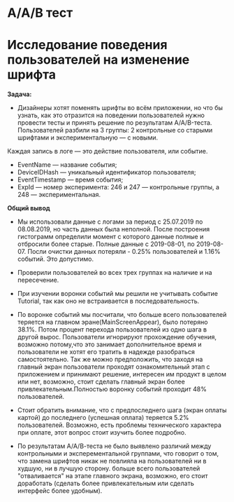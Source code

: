# A/A/B тест
# Исследование поведения пользователей на изменение шрифта

**Задача:**
- Дизайнеры хотят поменять шрифты во всём приложении, но что бы узнать, как это отразится  на поведении пользователей нужно провести тесты и принять решение по результатам A/A/B-теста.
Пользователей разбили на 3 группы: 2 контрольные со старыми шрифтами и экспериментальную — с новыми.


 
Каждая запись в логе — это действие пользователя, или событие.
- 	EventName — название события;
- 	DeviceIDHash — уникальный идентификатор пользователя;
- 	EventTimestamp — время события;
- 	ExpId — номер эксперимента: 246 и 247 — контрольные группы, а 248 — экспериментальная.

**Общий вывод**

- Мы использовали данные с логами за период с 25.07.2019 по 08.08.2019, но часть данных была неполной.
После построения гистограмм определили момент с которого данные полные и отбросили более старые. 
Полные данные с 2019-08-01, по 2019-08-07. Посли очистки данных потеряли - 0.25% пользователей и 1.16% событий. Это допустимо.

-	Проверили пользователей во всех трех группах на наличие и на пересечение.

-	При изучении воронки событий мы решили не учитывать событие Tutorial, так как оно не встраивается в последовательность.
  
- По воронке событий мы посчитали, что больше всего пользователей теряется на главном эране(MainScreenAppear), было потеряно 38.1%. Потом процент перехода пользователей из одно шага в другой вырос. 
Пользователи игнорируют прохождение обучения, возможно потому,что это занимает дополнительное время и пользователи не хотят его тратить в надежде разобраться самостоятельно. 
Так же можно предположить, что заходя на главный экран пользователи проходят ознакомительный этап с приложением и принимают решение, интересен им продукт в целом или нет, возможно, 
стоит сделать главный экран более привлекательным.Полностью воронку событий проходит 48% пользователей.

- Стоит обратить внимание, что с предпоследнего шага (экран оплаты картой) до последнего (успешная оплата) теряется 5.2% пользователей. 
Возможно, есть проблемы технического характера при оплате, этот вопрос стоит изучить более подробно.

- По результатам А/А/В-теста не было выявлено различий между контрольными и эксперементальной группами, что говорит о том, что замена шрифтов никак не повлияла на пользователей ни в худшую, ни в лучшую сторону.
больше всего пользователей "отваливается" на этапе главного экрана, возможно, его стоит доработать (сделать более привлекательным или сделать интерфейс более удобным).

















